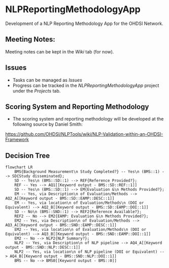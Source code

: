 # NLPReportingMethodologyApp
Development of a NLP Reporting Methodology App for the OHDSI Network.

## Meeting Notes:
Meeting notes can be kept in the _Wiki_ tab (for now).

## Issues
- Tasks can be managed as _Issues_
- Progress can be tracked in the _NLPReportingMethodologyApp_ project under the _Projects_ tab. 

## Scoring System and Reporting Methodology
- The scoring system and reporting methodology will be developed at the following source by Daniel Smith:

https://github.com/OHDSI/NLPTools/wiki/NLP-Validation-within-an-OHDSI-Framework

## Decision Tree
```mermaid
flowchart LR
    BMS{Background Measurement\n Study Completed?} -- Yes\n (BMS::1) --> SD{Study disseminated};
    SD -- Yes\n (BMS::SD::1) --> REF{Reference Provided?};
    REF -- Yes --> AQ1[[Keyword output - BMS::SD::REF::1]]
    SD -- Yes\n (BMS::SD::1) --> EM{Evaluation &\n Methods Provided?};
    EM -- Yes, via Description\n of Evaluation/Methods --> AQ2_A[[Keyword output - BMS::SD::EAMP::DESC::1]]
    EM -- Yes, via location\n of Evaluation/Methods\n (DOI or Equivalent) --> AQ2_B[[Keyword output - BMS::SD::EAMP::DOI::1]]
    SD -- No\n (BMS::SND::1) --> REF2{Reference Available?};
    REF2 -- No --> EM2{EAMP: Evaluation &\n Methods Provided?};
    EM2 -- Yes, via Description\n of Evaluation/Methods --> AQ3_A[[Keyword output - BMS::SND::EAMP::DESC::1]]
    EM2 -- Yes, via location\n of Evaluation/Methods\n (DOI or Equivalent) --> AQ3_B[[Keyword output - BMS::SND::EAMP::DOI::1]]
    EM2 -- No --> NLP2{NLP Summary?};
    NLP2 -- Yes, via Description\n of NLP pipeline --> AQ4_A[[Keyword output - BMS::SND::NLP::DESC::1]]
    NLP2 -- Yes, via location\n of NLP pipeline (DOI or Equivalent) --> AQ4_B[[Keyword output - BMS::SND::NLP::DOI::1]]
    BMS -- No --> BMS0[[Keyword output - BMS::0]]
```
